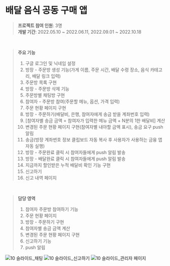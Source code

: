 배달 음식 공동 구매 앱
=============

> **프로젝트 참여 인원**: 3명</br>
> **개발 기간**: 2022.05.10 ~ 2022.06.11, 2022.09.01 ~ 2022.10.18
</br>

>**주요 기능**
>1. 구글 로그인 및 닉네임 설정
>2. 방장 - 주문방 생성 기능(가게 이름, 주문 시간, 배달 수령 장소, 음식 카테고리, 배달 링크 입력)
>3. 주문방 목록 구현
>4. 방장 - 주문방 삭제 기능
>5. 주문방별 채팅방 구현
>6. 참여자 - 주문방 참여(주문할 메뉴, 옵션, 가격 입력)
>7. 주문 현황 페이지 구현
>8. 방장 - 주문하기(배달비, 은행, 참여자에게 송금 받을 계좌번호 입력)
>9. [참여자별 송금 금액 = 참여자가 입력한 메뉴 금액 + N분의 1한 배달비] 계산
>10. 변경된 주문 현황 페이지 구현(참여자별 내야할 금액 표시), 송금 요구 push 알림
>11. 송금(방장 계좌번호 정보 클립보드 자동 복사 후 사용자가 사용하는 금융 앱 자동 실행)
>12. 방장 - 주문완료 클릭 시 참여자들에게 push 알림 발송
>13. 방장 - 배달완료 클릭 시 참여자들에게 push 알림 발송
>14. 지금까지 할인받은 누적 배달비 확인 기능 구현
>15. 신고하기
>16. 신고 내역 페이지

</br>

>**담당 영역**
>1. 참여자 주문방 참여하기 기능
>2. 주문 현황 페이지
>3. 방장 - 주문하기 구현
>4. 참여자별 송금 금액 계산
>5. 변경된 주문 현황 페이지 구현
>6. 신고하기 기능
>7. push 알림

![10 슬라이드_채팅](https://github.com/ejshin004/deliveryN/assets/55674729/cedd0d8f-ffe7-4977-9ca3-2e1b8fb16eee)
![10 슬라이드_신고하기](https://github.com/ejshin004/deliveryN/assets/55674729/db103c0a-1803-49c0-8621-4b767010e6a2)
![10 슬라이드_관리자 페이지](https://github.com/ejshin004/deliveryN/assets/55674729/19d01604-9848-40a8-8892-978b5fe08568)

